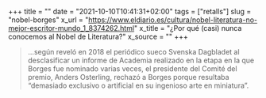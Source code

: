+++
title = ""
date = "2021-10-10T10:41:31+02:00"
tags = ["retalls"]
slug = "nobel-borges"
x_url = "https://www.eldiario.es/cultura/nobel-literatura-no-mejor-escritor-mundo_1_8374262.html"
x_title = "¿Por qué (casi) nunca conocemos al Nobel de Literatura?"
x_source = ""
+++


> …según reveló en 2018 el periódico sueco Svenska Dagbladet al desclasificar un informe de Academia realizado en la etapa en la que Borges fue nominado varias veces, el presidente del Comité del premio, Anders Osterling, rechazó a Borges porque resultaba “demasiado exclusivo o artificial en su ingenioso arte en miniatura”.
